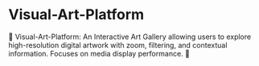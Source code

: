 # Visual-Art-Platform
🎨 Visual-Art-Platform: An Interactive Art Gallery allowing users to explore high-resolution digital artwork with zoom, filtering, and contextual information. Focuses on media display performance. 🎨
